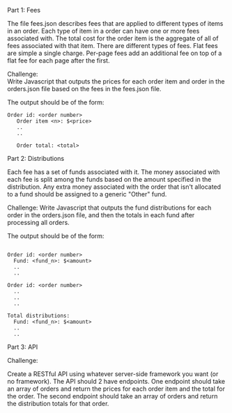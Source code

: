 

Part 1: Fees

The file fees.json describes fees that are applied to different types of items in an order. Each type of item in a order can have one or more fees associated with.
The total cost for the order item is the aggregate of all of fees associated with that item. There are different types of fees. Flat fees are simple a single charge. 
Per-page fees add an additional fee on top of a flat fee for each page after the first.

Challenge:  
Write Javascript that outputs the prices for each order item and order in the orders.json file based on the fees in the fees.json file. 

The output should be of the form:  
```
Order id: <order number>  
   Order item <n>: $<price>  
   ..
   ..

   Order total: <total>
```


Part 2: Distributions

Each fee has a set of funds associated with it. The money associated with each fee is split among the funds based on the amount specified in the distribution. Any
extra money associated with the order that isn't allocated to a fund should be assigned to a generic "Other" fund.

Challenge:
Write Javascript that outputs the fund distributions for each order in the orders.json file, and then the totals in each fund after processing all orders.

The output should be of the form:  
```

Order id: <order number>  
  Fund: <fund_n>: $<amount>  
  ..  
  ..  

Order id: <order number>
  ..  
  ..  
  ..  

Total distributions:
  Fund: <fund_n>: $<amount>  
  ..  
  ..  
```


Part 3: API

Challenge:

Create a RESTful API using whatever server-side framework you want (or no framework). The API should 2 have endpoints. One endpoint should take an array of
orders and return the prices for each order item and the total for the order.  The second endpoint should take an array of orders and return the distribution
totals for that order.



